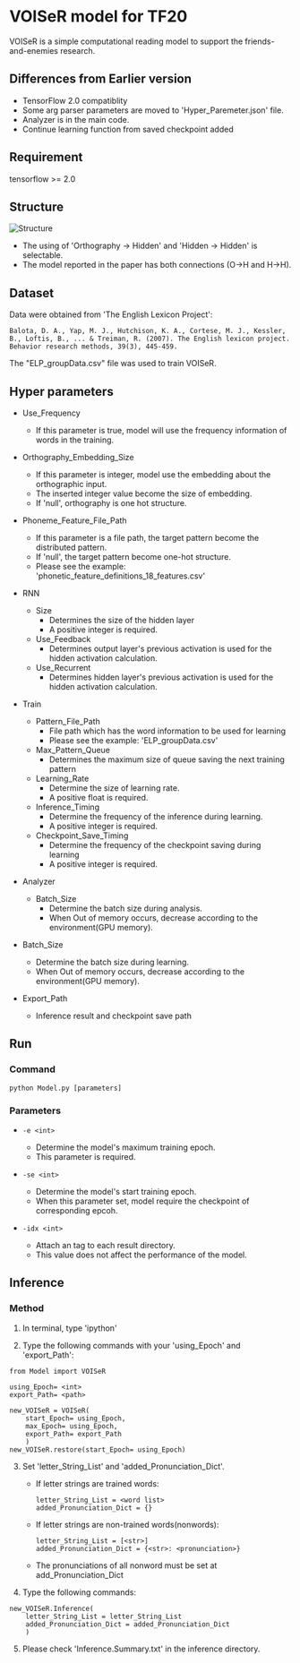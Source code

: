 # VOISeR model for TF20

VOISeR is a simple computational reading model to support the friends-and-enemies research.  

## Differences from Earlier version

* TensorFlow 2.0 compatiblity
* Some arg parser parameters are moved to 'Hyper_Paremeter.json' file.
* Analyzer is in the main code.
* Continue learning function from saved checkpoint added

## Requirement

tensorflow >= 2.0

## Structure
![Structure](https://user-images.githubusercontent.com/17133841/66222115-70035a80-e69e-11e9-8a8e-0bc0ef4c71d7.png)

* The using of 'Orthography → Hidden' and 'Hidden → Hidden' is selectable.
* The model reported in the paper has both connections (O->H and H->H).

## Dataset

Data were obtained from 'The English Lexicon Project':

    Balota, D. A., Yap, M. J., Hutchison, K. A., Cortese, M. J., Kessler, B., Loftis, B., ... & Treiman, R. (2007). The English lexicon project. Behavior research methods, 39(3), 445-459.
    
The "ELP_groupData.csv" file was used to train VOISeR.

## Hyper parameters

* Use_Frequency
    * If this parameter is true, model will use the frequency information of words in the training.

* Orthography_Embedding_Size
    * If this parameter is integer, model use the embedding about the orthographic input.
    * The inserted integer value become the size of embedding.
    * If 'null', orthography is one hot structure.

* Phoneme_Feature_File_Path
    * If this parameter is a file path, the target pattern become the distributed pattern.
    * If 'null', the target pattern become one-hot structure.
    * Please see the example: 'phonetic_feature_definitions_18_features.csv'

* RNN
    * Size
        * Determines the size of the hidden layer
        * A positive integer is required.
    * Use_Feedback
        * Determines output layer's previous activation is used for the hidden activation calculation.
    * Use_Recurrent
        * Determines hidden layer's previous activation is used for the hidden activation calculation.

* Train
    * Pattern_File_Path
        * File path which has the word information to be used for learning
        * Please see the example: 'ELP_groupData.csv'
    * Max_Pattern_Queue
        * Determines the maximum size of queue saving the next training pattern
    * Learning_Rate
        * Determine the size of learning rate.
        * A positive float is required.
    * Inference_Timing
        * Determine the frequency of the inference during learning.
        * A positive integer is required.
    * Checkpoint_Save_Timing
        * Determine the frequency of the checkpoint saving during learning
        * A positive integer is required.

* Analyzer
    * Batch_Size
        * Determine the batch size during analysis.
        * When Out of memory occurs, decrease according to the environment(GPU memory).

* Batch_Size
    * Determine the batch size during learning.
    * When Out of memory occurs, decrease according to the environment(GPU memory).

* Export_Path
    * Inference result and checkpoint save path

## Run

### Command
    python Model.py [parameters]
    
### Parameters

* `-e <int>`
    * Determine the model's maximum training epoch.
    * This parameter is required.

* `-se <int>`
    * Determine the model's start training epoch.
    * When this parameter set, model require the checkpoint of corresponding epcoh.
    
* `-idx <int>`
    * Attach an tag to each result directory.
    * This value does not affect the performance of the model.

## Inference

### Method

1. In terminal, type 'ipython'

2. Type the following commands with your 'using_Epoch' and 'export_Path':
```
from Model import VOISeR

using_Epoch= <int>
export_Path= <path>

new_VOISeR = VOISeR(
    start_Epoch= using_Epoch,
    max_Epoch= using_Epoch,
    export_Path= export_Path
    )
new_VOISeR.restore(start_Epoch= using_Epoch)
```

3. Set 'letter_String_List' and 'added_Pronunciation_Dict'.
    * If letter strings are trained words:
        ```
        letter_String_List = <word list>
        added_Pronunciation_Dict = {}
        ```
    * If letter strings are non-trained words(nonwords):
        ```
        letter_String_List = [<str>]
        added_Pronunciation_Dict = {<str>: <pronunciation>}        
        ```
    * The pronunciations of all nonword must be set at add_Pronunciation_Dict

4. Type the following commands:
```
new_VOISeR.Inference(
    letter_String_List = letter_String_List
    added_Pronunciation_Dict = added_Pronunciation_Dict
    )
```

5. Please check 'Inference.Summary.txt' in the inference directory. 
